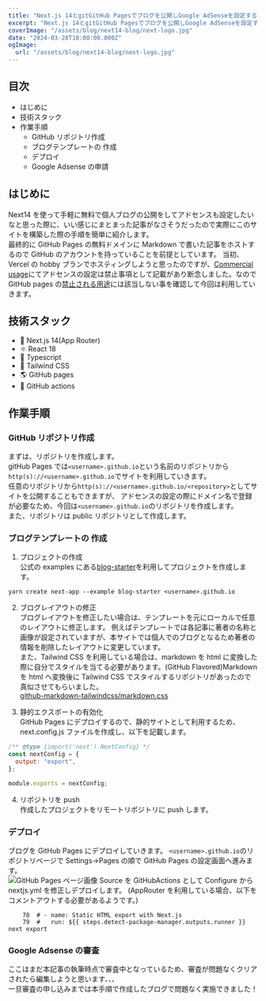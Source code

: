 ```yaml
---
title: "Next.js 14とgitGitHub Pagesでブログを公開しGoogle AdSenseを設定する"
excerpt: "Next.js 14とgitGitHub Pagesでブログを公開しGoogle AdSenseを設定する"
coverImage: "/assets/blog/next14-blog/next-logo.jpg"
date: "2024-03-28T18:00:00.000Z"
ogImage:
  url: "/assets/blog/next14-blog/next-logo.jpg"
---
```


## 目次

- はじめに
- 技術スタック
- 作業手順
  - GitHub リポジトリ作成
  - ブログテンプレートの 作成
  - デプロイ
  - Google Adsense の申請

## はじめに

Next14 を使って手軽に無料で個人ブログの公開をしてアドセンスも設定したいなと思った際に、いい感じにまとまった記事がなさそうだったので実際にこのサイトを構築した際の手順を簡単に紹介します。  
最終的に GitHub Pages の無料ドメインに Markdown で書いた記事をホストするので GitHub のアカウントを持っていることを前提としています。
当初、Vercel の hobby プランでホスティングしようと思ったのですが、[Commercial usage](https://vercel.com/docs/limits/fair-use-guidelines#commercial-usage)にてアドセンスの設定は禁止事項として記載があり断念しました。なので GitHub pages の[禁止される用途](https://docs.github.com/ja/pages/getting-started-with-github-pages/about-github-pages#prohibited-uses)には該当しない事を確認して今回は利用していきます。

## 技術スタック

- 🚀 Next.js 14(App Router)
- ⚛️ React 18
- 📘 Typescript
- 🎨 Tailwind CSS
- 🌎 GitHub pages
- 🤖 GitHub actions

## 作業手順

### GitHub リポジトリ作成

まずは、リポジトリを作成します。  
gitHub Pages では`<username>.github.io`という名前のリポジトリから`http(s)://<username>.github.io`でサイトを利用していきます。  
任意のリポジトリから`http(s)://<username>.github.io/<repository>`としてサイトを公開することもできますが、
アドセンスの設定の際にドメイン名で登録が必要なため、今回は`<username>.github.io`のリポジトリを作成します。  
また、リポジトリは public リポジトリとして作成します。

### ブログテンプレートの 作成

1. プロジェクトの作成  
   公式の examples にある[blog-starter](https://github.com/vercel/next.js/tree/canary/examples/blog-starter)を利用してプロジェクトを作成します。

```
yarn create next-app --example blog-starter <username>.github.io
```

2. ブログレイアウトの修正  
   ブログレイアウトを修正したい場合は、テンプレートを元にローカルで任意のレイアウトに修正します。
   例えばテンプレートでは各記事に著者の名称と画像が設定されていますが、本サイトでは個人でのブログとなるため著者の情報を削除したレイアウトに変更しています。  
   また、Tailwind CSS を利用している場合は、markdown を html に変換した際に自分でスタイルを当てる必要があります。(GitHub Flavored)Markdown を html へ変換後に Tailwind CSS でスタイルするリポジトリがあったので真似させてもらいました。  
   [github-markdown-tailwindcss/markdown.css](https://github.com/iandinwoodie/github-markdown-tailwindcss/blob/master/markdown.css)

3. 静的エクスポートの有効化  
   GitHub Pages にデプロイするので、静的サイトとして利用するため、next.config.js ファイルを作成し、以下を記載します。

```js
/** @type {import('next').NextConfig} */
const nextConfig = {
  output: "export",
};

module.exports = nextConfig;
```

4. リポジトリを push  
   作成したプロジェクトをリモートリポジトリに push します。

### デプロイ

ブログを GitHub Pages にデプロイしていきます。
`<username>.github.io`のリポジトリページで Settings->Pages の順で GitHub Pages の設定画面へ進みます。  
![GitHub Pages ページ画像](/assets/blog/next14-blog/github-Pages.jpg)
Source を GitHubActions として Configure から nextjs.yml を修正しデプロイします。
(AppRouter を利用している場合、以下をコメントアウトする必要があるようです。)

```
    78  # - name: Static HTML export with Next.js
    79  #   run: ${{ steps.detect-package-manager.outputs.runner }} next export
```

### Google Adsense の審査

ここはまだ本記事の執筆時点で審査中となっているため、審査が問題なくクリアされたら編集しようと思います、、、  
一旦審査の申し込みまでは本手順で作成したブログで問題なく実施できました！
